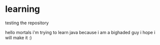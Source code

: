 # learning
testing the repository

hello mortals
i'm trying to learn java
because i am a bighaded guy i hope i will make it :)
